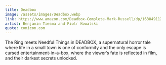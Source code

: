 ```yaml
---
title: Deadbox
image: /assets/images/Deadbox.webp
link: https://www.amazon.com/Deadbox-Complete-Mark-Russell/dp/1638491127/ref=sr_1_1?crid=16KW2NMBY840O&keywords=mark+russell+deadbox&qid=1680718275&s=comics-manga&sprefix=mark+russell+deadbo%2Ccomics-manga%2C156&sr=1-1-catcorr
artist: Benjamin Tiesma and Piotr Kowalski
quote: comicon.com
---
```


The Ring meets Needful Things in DEADBOX, a supernatural horror tale where life in a small town is one of conformity and the only escape is cursed entertainment-in-a-box, where the viewer’s fate is reflected in film, and their darkest secrets unlocked.

               